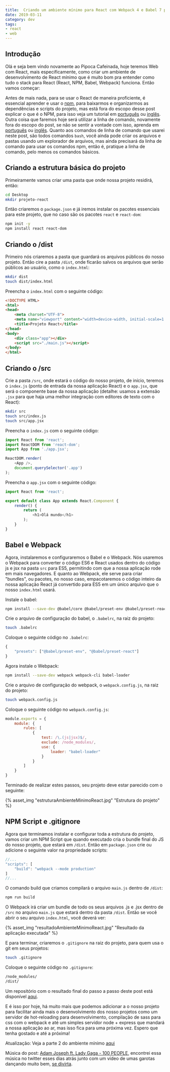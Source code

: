 ```yaml
---
title:  Criando um ambiente mínimo para React com Webpack 4 e Babel 7 parte I
date: 2019-03-11
category: dev
tags:
- react
- web
---
```


## Introdução

Olá e seja bem vindo novamente ao Pipoca Cafeinada, hoje teremos Web com React, mais especificamente, como criar um ambiente de desenvolvimento de React mínimo  que é muito bom pra entender como tudo o stack para React (React, NPM, Babel, Webpack) funciona. Então vamos começar:

Antes de mais nada, para se usar o React de maneira proficiente, é essencial aprender e usar o [npm](npm), para baixarmos e organizarmos as dependências e scripts do projeto, mas está fora do escopo desse post explicar o que é o NPM, para isso veja um tutorial em [português][npm-tutorial-pt] ou [inglês][npm-tutorial-en]. Outra coisa que faremos hoje será utilizar a linha de comando, novamente fora do escopo do post, se não se sentir a vontade com isso, aprenda em [português][cmd-tutorial-pt] ou [inglês][cmd-tutorial-en]. Quanto aos comandos de linha de comando que usarei neste post, são todos comandos `bash`, você ainda pode criar os arquivos e pastas usando um explorador de arquivos, mas ainda precisará da linha de comando para usar os comandos npm, então é, pratique a linha de comando, pelo menos os comandos básicos.

## Criando a estrutura básica do projeto

Primeiramente vamos criar uma pasta que onde nossa projeto residirá, então:
``` bash
cd Desktop
mkdir projeto-react
```

Então criaremos o `package.json` e já iremos instalar os pacotes essenciais para este projeto, que no caso são os pacotes `react` e `react-dom`:
``` bash
npm init -y
npm install react react-dom
```

## Criando o /dist

Primeiro nós criaremos a pasta que guardará os arquivos públicos do nosso projeto. Então cire a pasta `/dist`, onde ficarão salvos os arquivos que serão públicos ao usuário, como o `index.html`:
``` bash
mkdir dist
touch dist/index.html
```

Preencha o `index.html` com o seguinte código:
``` html
<!DOCTYPE HTML>
<html>
<head>
    <meta charset="UTF-8">
    <meta name="viewport" content="width=device-width, initial-scale=1.0">
    <title>Projeto React</title>
</head>
<body>
    <div class="app"></div>
    <script src="./main.js"></script>
</body>
</html>
```

## Criando o /src

Crie a pasta `/src`, onde estará o código do nosso projeto, de início, teremos o `index.js` (ponto de entrada da nossa aplicação React) e o `app.jsx`, que será  o componente base da nossa aplicação (detalhe: usamos a extensão `.jsx` para que haja uma melhor integração com editores de texto com o React):
``` bash
mkdir src
touch src/index.js
touch src/app.jsx
```

Preencha o `index.js` com o seguinte código:
``` javascript
import React from 'react';
import ReactDOM from 'react-dom';
import App from './app.jsx';

ReactDOM.render(
    <App />,
    document.querySelector('.app')
);
```

Preencha o `app.jsx` com o seguinte código:
``` javascript
import React from 'react';

export default class App extends React.Component {
    render() {
        return (
            <h1>Olá mundo</h1>
        );
    }
}
```

## Babel e Webpack

Agora, instalaremos e configuraremos o Babel e o Webpack. Nós usaremos o Webpack para converter o código ES6 e React usados dentro do código js e jsx na pasta `src` para ES5, permitindo com que a nossa aplicação rode em mais navegadores. E quanto ao Webpack, ele serve para criar "bundles", ou pacotes, no nosso caso, empacotaremos o código inteiro da nossa aplicação React já convertido para ES5 em um único arquivo que o nosso `index.html` usará.

Instale o babel:
``` bash
npm install --save-dev @babel/core @babel/preset-env @babel/preset-react
```

Crie o arquivo de configuração do babel, o `.babelrc`, na raiz do projeto:
``` bash
touch .babelrc
```

Coloque o seguinte código no `.babelrc`:
``` javascript
{
    "presets": ["@babel/preset-env", "@babel/preset-react"]
}
```

Agora instale o Webpack:
``` bash
npm install --save-dev webpack webpack-cli babel-loader
```

Crie o arquivo de configuração do webpack, o `webpack.config.js`, na raiz do projeto:
``` bash
touch webpack.config.js
```

Coloque o seguinte código no `webpack.config.js`:
``` javascript
module.exports = {
    module: {
        rules: [
            {
                test: /\.(js|jsx)$/,
                exclude: /node_modules/,
                use: {
                    loader: "babel-loader"
                }
            }
        ]
    }
}
```

Terminado de realizar estes passos, seu projeto deve estar parecido com o seguinte:

{% asset_img "estruturaAmbienteMinimoReact.jpg" "Estrutura do projeto" %}

## NPM Script e .gitignore

Agora que terminamos instalar e configurar toda a estrutura do projeto, vamos criar um NPM Script que quando executado cria o bundle final do JS do nosso projeto, que estará em `/dist`. Então em `package.json` crie ou adicione o seguinte valor na propriedade scripts:
``` javascript
//...
"scripts": [
    "build": "webpack --mode production"
]
//...
```

O comando build que criamos compilará o arquivo `main.js` dentro de `/dist`:
``` bash
npm run build
```

O Webpack irá criar um bundle de todo os seus arquivos .js e .jsx dentro de `/src` no arquivo `main.js` que estará dentro da pasta `/dist`. Então se você abrir o seu arquivo `index.html`, você deverá ver:

{% asset_img "resultadoAmbienteMinimoReact.jpg" "Resultado da aplicação executada" %}

E para terminar, criaremos o `.gitignore` na raiz do projeto, para quem usa o git em seus projetos:
``` bash
touch .gitignore
```

Coloque o seguinte código no `.gitignore`:
``` markdown
/node_modules/
/dist/
```

Um repositório com o resultado final do passo a passo deste post está disponível [aqui][link-repositorio].

E é isso por hoje, há muito mais que podemos adicionar a o nosso projeto para facilitar ainda mais o desenvolvimento dos nosso projetos como um servidor de hot-reloading para desenvolvimento, compilação de sass para css com o webpack e até um simples servidor node + express que mandará a nossa aplicação ao ar, mas isso fica para uma próxima vez. Espero que tenha gostado e até a próxima!

Atualização: Veja a parte 2 do ambiente mínimo [aqui][segunda-parte-post]

Música do post: [Adam Joseph ft. Lady Gaga - 100 PEOPLE][musica-do-post], encontrei essa música no twitter esses dias atrás junto com um vídeo de umas garotas dançando muito bem, [se divirta][origem-musica-do-post].

[npm]: https://www.npmjs.com/
[npm-tutorial-pt]: https://medium.com/tableless/criando-o-meu-novo-site-4-utilizando-npm-para-instala%C3%A7%C3%A3o-de-pacotes-6c7cea2ab4b3
[npm-tutorial-en]: https://medium.com/beginners-guide-to-mobile-web-development/introduction-to-npm-and-basic-npm-commands-18aa16f69f6b
[cmd-tutorial-pt]: https://tutorial.djangogirls.org/pt/intro_to_command_line/
[cmd-tutorial-en]: https://tutorial.djangogirls.org/en/intro_to_command_line/
[link-repositorio]: https://github.com/jonathan-santos/react-ambiente-minimo/tree/1.0.1
[musica-do-post]: https://www.youtube.com/watch?v=4Tyval51ML4"
[origem-musica-do-post]: https://twitter.com/GagaDelGrey/status/1101940272571842564
[segunda-parte-post]: /2019/04/01/criando-um-ambiente-minimo-para-react-2.html